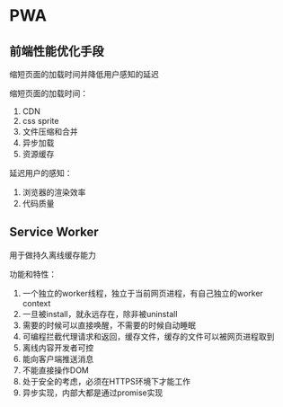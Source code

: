 # PWA

## 前端性能优化手段

缩短页面的加载时间并降低用户感知的延迟

缩短页面的加载时间：

1. CDN
2. css sprite
3. 文件压缩和合并
4. 异步加载
5. 资源缓存

延迟用户的感知：
1. 浏览器的渲染效率
2. 代码质量

## Service Worker

用于做持久离线缓存能力

功能和特性：
1. 一个独立的worker线程，独立于当前网页进程，有自己独立的worker context
2. 一旦被install，就永远存在，除非被uninstall
3. 需要的时候可以直接唤醒，不需要的时候自动睡眠
4. 可编程拦截代理请求和返回，缓存文件，缓存的文件可以被网页进程取到
5. 离线内容开发者可控
6. 能向客户端推送消息
7. 不能直接操作DOM
8. 处于安全的考虑，必须在HTTPS环境下才能工作
9. 异步实现，内部大都是通过promise实现
